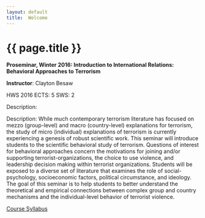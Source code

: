 ```yaml
---
layout: default
title:  Welcome
---
```


# {{ page.title }}


**Proseminar, Winter 2016: Introduction to International Relations: Behavioral Approaches to Terrorism**

**Instructor**: Clayton Besaw

HWS 2016
ECTS: 5
SWS: 2

Description:

Description: While much contemporary terrorism literature has focused on mezzo (group-level) and macro (country-level) explanations for terrorism, the study of micro (individual) explanations of terrorism is currently experiencing a genesis of robust scientific work. This seminar will introduce students to the scientific behavioral study of terrorism. Questions of interest for behavioral approaches concern the motivations for joining and/or supporting terrorist-organizations, the choice to use violence, and leadership decision making within terrorist organizations. Students will be exposed to a diverse set of literature that examines the role of social-psychology, socioeconomic factors, political circumstance, and ideology. The goal of this seminar is to help students to better understand the theoretical and empirical connections between complex group and country mechanisms and the individual-level behavior of terrorist violence.


[Course Syllabus](fws2016_mannheim/syllabus_hws2016_update3.pdf)
